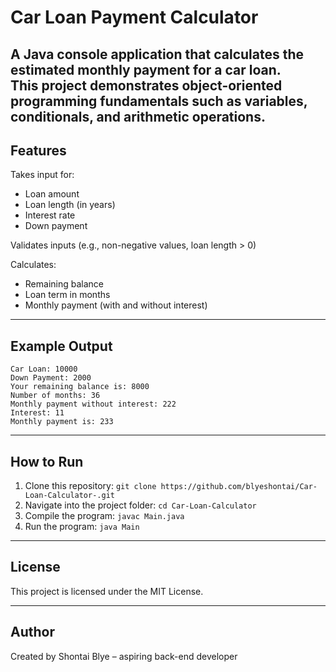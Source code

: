 # Car Loan Payment Calculator

A **Java console application** that calculates the estimated monthly payment for a car loan.  
This project demonstrates **object-oriented programming fundamentals** such as variables, conditionals, and arithmetic operations.
---
## Features
Takes input for:
- Loan amount  
- Loan length (in years)  
- Interest rate  
- Down payment

Validates inputs (e.g., non-negative values, loan length > 0)

Calculates:
- Remaining balance  
- Loan term in months  
- Monthly payment (with and without interest)  
---
## Example Output
```
Car Loan: 10000
Down Payment: 2000
Your remaining balance is: 8000
Number of months: 36
Monthly payment without interest: 222
Interest: 11
Monthly payment is: 233
```
---

## How to Run
1. Clone this repository: `git clone https://github.com/blyeshontai/Car-Loan-Calculator-.git`
2. Navigate into the project folder: `cd Car-Loan-Calculator` 
3. Compile the program: `javac Main.java`
4. Run the program: `java Main`

---

## License

This project is licensed under the MIT License.

---


## Author

Created by Shontai Blye – aspiring back-end developer
